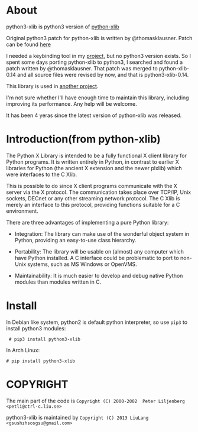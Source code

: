 About
=====
python3-xlib is python3 version of [python-xlib](http://sourceforge.net/p/python-xlib "python-xlib")

Original python3 patch for python-xlib is written by @thomasklausner. Patch 
can be found [here](http://sourceforge.net/p/python-xlib/patches/5/ "patch")

I needed a keybinding tool in my [project](https://github.com/LiuLang/kwplayer "kwplayer"),
but no python3 version exists. So I spent some days porting python-xlib to
python3, I searched and found a patch written by @thomasklausner. That patch
was merged to python-xlib-0.14 and all source files were revised by now, and
that is python3-xlib-0.14.

This library is used in [another project](https://github.com/LiuLang/python3-keybinder "python3-keybinder").

I'm not sure whether I'll have enough time to maintain this library,
including improving its performance. Any help will be welcome.

It has been 4 yeras since the latest version of python-xlib was released.


Introduction(from python-xlib)
=============================
The Python X Library is intended to be a fully functional X client
library for Python programs.  It is written entirely in Python, in
contrast to earlier X libraries for Python (the ancient X extension
and the newer plxlib) which were interfaces to the C Xlib.

This is possible to do since X client programs communicate with the X
server via the X protocol.  The communication takes place over TCP/IP,
Unix sockets, DECnet or any other streaming network protocol.  The C
Xlib is merely an interface to this protocol, providing functions
suitable for a C environment.

There are three advantages of implementing a pure Python library:

 * Integration:  The library can make use of the wonderful object
   system in Python, providing an easy-to-use class hierarchy.

 * Portability: The library will be usable on (almost) any computer
   which have Python installed.  A C interface could be problematic to
   port to non-Unix systems, such as MS Windows or OpenVMS.

 * Maintainability:  It is much easier to develop and debug native
   Python modules than modules written in C.

Install
=======
In Debian like system, python2 is default python interpreter, so use `pip3`
to install python3 modules:

` # pip3 install python3-xlib`

In Arch Linux:

`# pip install python3-xlib`


COPYRIGHT
=========
The main part of the code is `Copyright (C) 2000-2002  Peter Liljenberg <petli@ctrl-c.liu.se>`

python3-xlib is maintained by `Copyright (C) 2013 LiuLang <gsushzhsosgsu@gmail.com>`
